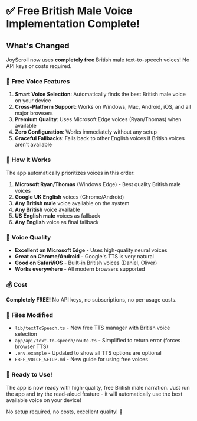 # ✅ Free British Male Voice Implementation Complete!

## What's Changed

JoyScroll now uses **completely free** British male text-to-speech voices! No API keys or costs required.

### 🎯 Free Voice Features

1. **Smart Voice Selection**: Automatically finds the best British male voice on your device
2. **Cross-Platform Support**: Works on Windows, Mac, Android, iOS, and all major browsers
3. **Premium Quality**: Uses Microsoft Edge voices (Ryan/Thomas) when available
4. **Zero Configuration**: Works immediately without any setup
5. **Graceful Fallbacks**: Falls back to other English voices if British voices aren't available

### 🚀 How It Works

The app automatically prioritizes voices in this order:
1. **Microsoft Ryan/Thomas** (Windows Edge) - Best quality British male voices
2. **Google UK English** voices (Chrome/Android)
3. **Any British male** voice available on the system
4. **Any British** voice available
5. **US English male** voices as fallback
6. **Any English** voice as final fallback

### 🎵 Voice Quality

- **Excellent on Microsoft Edge** - Uses high-quality neural voices
- **Great on Chrome/Android** - Google's TTS is very natural
- **Good on Safari/iOS** - Built-in British voices (Daniel, Oliver)
- **Works everywhere** - All modern browsers supported

### 💰 Cost

**Completely FREE!** No API keys, no subscriptions, no per-usage costs.

### 🔧 Files Modified

- `lib/textToSpeech.ts` - New free TTS manager with British voice selection
- `app/api/text-to-speech/route.ts` - Simplified to return error (forces browser TTS)
- `.env.example` - Updated to show all TTS options are optional
- `FREE_VOICE_SETUP.md` - New guide for using free voices

### 🎉 Ready to Use!

The app is now ready with high-quality, free British male narration. Just run the app and try the read-aloud feature - it will automatically use the best available voice on your device!

No setup required, no costs, excellent quality! 🎵